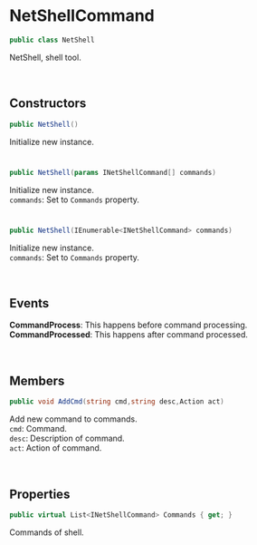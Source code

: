 # NetShellCommand

```csharp
public class NetShell
```

NetShell, shell tool.

<br>

## Constructors

```csharp
public NetShell()
```
Initialize new instance.

# 

```csharp
public NetShell(params INetShellCommand[] commands)
```
Initialize new instance.<br>
``commands``: Set to ``Commands`` property.

# 

```csharp
public NetShell(IEnumerable<INetShellCommand> commands)
```
Initialize new instance.<br>
``commands``: Set to ``Commands`` property.

<br>

## Events

<b>CommandProcess</b>: This happens before command processing.<br>
<b>CommandProcessed</b>: This happens after command processed.

<br>

## Members

```csharp
public void AddCmd(string cmd,string desc,Action act)
```
Add new command to commands.<br>
``cmd``: Command.<br>
``desc``: Description of command.<br>
``act``: Action of command.

<br>

## Properties

```csharp
public virtual List<INetShellCommand> Commands { get; }
```
Commands of shell.
